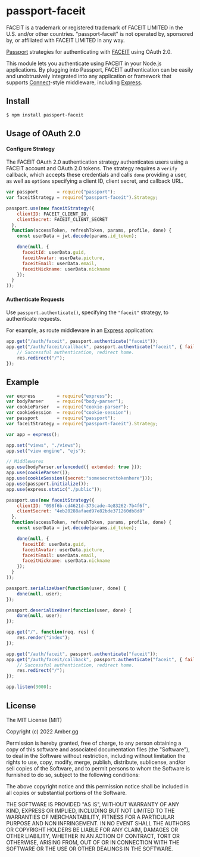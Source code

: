 # passport-faceit

FACEIT is a trademark or registered trademark of FACEIT LIMITED in the U.S. and/or other countries. "passport-faceit" is not operated by, sponsored by, or affiliated with FACEIT LIMITED in any way.

[Passport](http://passportjs.org/) strategies for authenticating with [FACEIT](https://faceit.com/)
using OAuth 2.0.

This module lets you authenticate using FACEIT in your Node.js applications.
By plugging into Passport, FACEIT authentication can be easily and
unobtrusively integrated into any application or framework that supports
[Connect](http://www.senchalabs.org/connect/)-style middleware, including
[Express](http://expressjs.com/).

## Install
```bash
$ npm install passport-faceit
```
## Usage of OAuth 2.0

#### Configure Strategy

The FACEIT OAuth 2.0 authentication strategy authenticates users using a FACEIT
account and OAuth 2.0 tokens. The strategy requires a `verify` callback, which
accepts these credentials and calls `done` providing a user, as well as
`options` specifying a client ID, client secret, and callback URL.

```javascript
var passport       = require("passport");
var faceitStrategy = require("passport-faceit").Strategy;

passport.use(new faceitStrategy({
    clientID: FACEIT_CLIENT_ID,
    clientSecret: FACEIT_CLIENT_SECRET
  },
  function(accessToken, refreshToken, params, profile, done) {
    const userData = jwt.decode(params.id_token);

    done(null, {
      faceitId: userData.guid,
      faceitAvatar: userData.picture,
      faceitEmail: userData.email,
      faceitNickname: userData.nickname
    });
  }
));
```

#### Authenticate Requests

Use `passport.authenticate()`, specifying the `"faceit"` strategy, to
authenticate requests.

For example, as route middleware in an [Express](http://expressjs.com/)
application:

```javascript
app.get("/auth/faceit", passport.authenticate("faceit"));
app.get("/auth/faceit/callback", passport.authenticate("faceit", { failureRedirect: "/" }), function(req, res) {
    // Successful authentication, redirect home.
    res.redirect("/");
});
```

## Example

```javascript
var express        = require("express");
var bodyParser     = require("body-parser");
var cookieParser   = require("cookie-parser");
var cookieSession  = require("cookie-session");
var passport       = require("passport");
var faceitStrategy = require("passport-faceit").Strategy;

var app = express();

app.set("views", "./views");
app.set("view engine", "ejs");

// Middlewares
app.use(bodyParser.urlencoded({ extended: true }));
app.use(cookieParser());
app.use(cookieSession({secret:"somesecrettokenhere"}));
app.use(passport.initialize());
app.use(express.static("./public"));

passport.use(new faceitStrategy({
    clientID: "098f6b-cd4621d-373cade-4e83262-7b4f6f",
    clientSecret: "4eb20288afaed97e82bde371260db8d8"
  },
  function(accessToken, refreshToken, params, profile, done) {
    const userData = jwt.decode(params.id_token);

    done(null, {
      faceitId: userData.guid,
      faceitAvatar: userData.picture,
      faceitEmail: userData.email,
      faceitNickname: userData.nickname
    });
  }
));

passport.serializeUser(function(user, done) {
    done(null, user);
});

passport.deserializeUser(function(user, done) {
    done(null, user);
});

app.get("/", function(req, res) {
    res.render("index");
});

app.get("/auth/faceit", passport.authenticate("faceit"));
app.get("/auth/faceit/callback", passport.authenticate("faceit", { failureRedirect: "/" }), function(req, res) {
    // Successful authentication, redirect home.
    res.redirect("/");
});

app.listen(3000);
```

## License

The MIT License (MIT)

Copyright (c) 2022 Amber.gg

Permission is hereby granted, free of charge, to any person obtaining a copy
of this software and associated documentation files (the "Software"), to deal
in the Software without restriction, including without limitation the rights
to use, copy, modify, merge, publish, distribute, sublicense, and/or sell
copies of the Software, and to permit persons to whom the Software is
furnished to do so, subject to the following conditions:

The above copyright notice and this permission notice shall be included in
all copies or substantial portions of the Software.

THE SOFTWARE IS PROVIDED "AS IS", WITHOUT WARRANTY OF ANY KIND, EXPRESS OR
IMPLIED, INCLUDING BUT NOT LIMITED TO THE WARRANTIES OF MERCHANTABILITY,
FITNESS FOR A PARTICULAR PURPOSE AND NON INFRINGEMENT. IN NO EVENT SHALL THE
AUTHORS OR COPYRIGHT HOLDERS BE LIABLE FOR ANY CLAIM, DAMAGES OR OTHER
LIABILITY, WHETHER IN AN ACTION OF CONTRACT, TORT OR OTHERWISE, ARISING FROM,
OUT OF OR IN CONNECTION WITH THE SOFTWARE OR THE USE OR OTHER DEALINGS IN
THE SOFTWARE.
